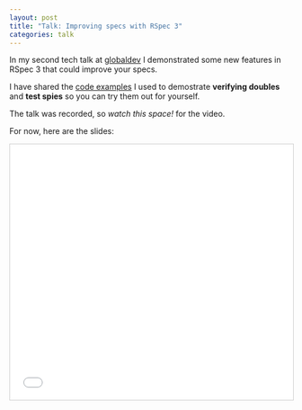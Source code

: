 ```yaml
---
layout: post
title: "Talk: Improving specs with RSpec 3"
categories: talk
---
```


In my second tech talk at [globaldev] I demonstrated some new features in RSpec 3 that could improve your specs.

I have shared the [code examples] I used to demostrate **verifying doubles** and **test spies** so you can try them out for yourself.

The talk was recorded, so _watch this space!_ for the video.

For now, here are the slides:

<div class="embed-container  ratio16x9  slideshare">
    <iframe src="//www.slideshare.net/slideshow/embed_code/42636491" width="100%" height="455" frameborder="0" marginwidth="0" marginheight="0" scrolling="no" style="border:1px solid #CCC; border-width:1px; margin-bottom:5px; max-width: 100%;" allowfullscreen> </iframe>
</div>

[globaldev]: http://globaldev.co.uk
[code examples]: https://github.com/jamesjoshuahill/rspec3-talk

